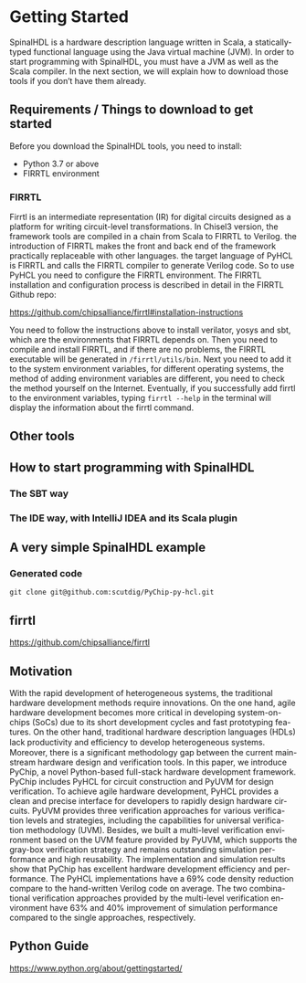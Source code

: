 # Getting Started

SpinalHDL is a hardware description language written in Scala, a statically-typed functional language using the Java virtual machine (JVM). In order to start programming with SpinalHDL, you must have a JVM as well as the Scala compiler. In the next section, we will explain how to download those tools if you don’t have them already.


## Requirements / Things to download to get started

Before you download the SpinalHDL tools, you need to install:
* Python 3.7 or above
* FIRRTL environment

### FIRRTL
Firrtl is an intermediate representation (IR) for digital circuits designed as a platform for writing circuit-level transformations. In Chisel3 version, the framework tools are compiled in a chain from Scala to FIRRTL to Verilog. the introduction of FIRRTL makes the front and back end of the framework practically replaceable with other languages. the target language of PyHCL is FIRRTL and calls the FIRRTL compiler to generate Verilog code. So to use PyHCL you need to configure the FIRRTL environment.
The FIRRTL installation and configuration process is described in detail in the FIRRTL Github repo:

<https://github.com/chipsalliance/firrtl#installation-instructions>

You need to follow the instructions above to install verilator, yosys and sbt, which are the environments that FIRRTL depends on. Then you need to compile and install FIRRTL, and if there are no problems, the FIRRTL executable will be generated in `/firrtl/utils/bin`. Next you need to add it to the system environment variables, for different operating systems, the method of adding environment variables are different, you need to check the method yourself on the Internet. Eventually, if you successfully add firrtl to the environment variables, typing `firrtl --help` in the terminal will display the information about the firrtl command.

## Other tools

## How to start programming with SpinalHDL
### The SBT way
### The IDE way, with IntelliJ IDEA and its Scala plugin
## A very simple SpinalHDL example
### Generated code



```shell
git clone git@github.com:scutdig/PyChip-py-hcl.git
```

## firrtl
https://github.com/chipsalliance/firrtl

## Motivation

With the rapid development of heterogeneous systems, the traditional hardware development methods require innovations. On the one hand, agile hardware development becomes more critical in developing system-on-chips (SoCs) due to its short development cycles and fast prototyping fea-tures. On the other hand, traditional hardware description languages (HDLs) lack productivity and efﬁciency to develop heterogeneous systems. Moreover, there is a significant methodology gap between the current main-stream hardware design and verification tools. In this paper, we introduce PyChip, a novel Python-based full-stack hardware development framework. PyChip includes PyHCL for circuit construction and PyUVM for design verification. To achieve agile hardware development, PyHCL provides a clean and precise interface for developers to rapidly design hardware cir-cuits. PyUVM provides three verification approaches for various verifica-tion levels and strategies, including the capabilities for universal verifica-tion methodology (UVM). Besides, we built a multi-level verification envi-ronment based on the UVM feature provided by PyUVM, which supports the gray-box verification strategy and remains outstanding simulation per-formance and high reusability. The implementation and simulation results show that PyChip has excellent hardware development efficiency and per-formance. The PyHCL implementations have a 69% code density reduction compare to the hand-written Verilog code on average. The two combina-tional verification approaches provided by the multi-level verification en-vironment have 63% and 40% improvement of simulation performance compared to the single approaches, respectively.

## Python Guide
https://www.python.org/about/gettingstarted/










